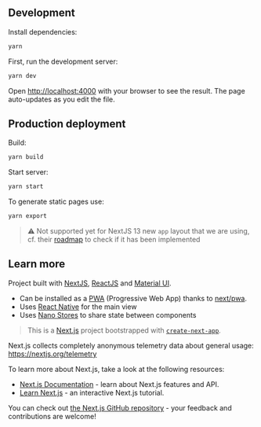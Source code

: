 ## Development

Install dependencies:

```bash
yarn
```

First, run the development server:

```bash
yarn dev
```

Open [http://localhost:4000](http://localhost:4000) with your browser to see the result. The page auto-updates as you edit the file.

## Production deployment

Build:

```bash
yarn build
```

Start server:

```bash
yarn start
```

To generate static pages use:

```bash
yarn export
```

> ⚠️ Not supported yet for NextJS 13 new `app` layout that we are using, cf. their [roadmap](https://beta.nextjs.org/docs/app-directory-roadmap#supported-and-planned-features) to check if it has been implemented

## Learn more

Project built with [NextJS](https://nextjs.org/), [ReactJS](https://react.dev/) and [Material UI](https://mui.com/).

- Can be installed as a [PWA](https://web.dev/progressive-web-apps/) (Progressive Web App) thanks to [next/pwa](next/pwa).
- Uses [React Native](https://reactnative.dev/) for the main view
- Uses [Nano Stores](https://github.com/nanostores/nanostores) to share state between components

> This is a [Next.js](https://nextjs.org/) project bootstrapped with [`create-next-app`](https://github.com/vercel/next.js/tree/canary/packages/create-next-app).

Next.js collects completely anonymous telemetry data about general usage: https://nextjs.org/telemetry

To learn more about Next.js, take a look at the following resources:

- [Next.js Documentation](https://nextjs.org/docs) - learn about Next.js features and API.
- [Learn Next.js](https://nextjs.org/learn) - an interactive Next.js tutorial.

You can check out [the Next.js GitHub repository](https://github.com/vercel/next.js/) - your feedback and contributions are welcome!
